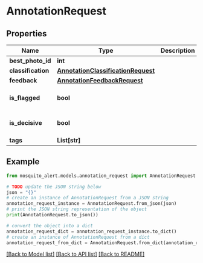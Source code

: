 # AnnotationRequest


## Properties

Name | Type | Description | Notes
------------ | ------------- | ------------- | -------------
**best_photo_id** | **int** |  | [optional] 
**classification** | [**AnnotationClassificationRequest**](AnnotationClassificationRequest.md) |  | 
**feedback** | [**AnnotationFeedbackRequest**](AnnotationFeedbackRequest.md) |  | [optional] 
**is_flagged** | **bool** |  | [optional] [default to False]
**is_decisive** | **bool** |  | [optional] [default to False]
**tags** | **List[str]** |  | [optional] 

## Example

```python
from mosquito_alert.models.annotation_request import AnnotationRequest

# TODO update the JSON string below
json = "{}"
# create an instance of AnnotationRequest from a JSON string
annotation_request_instance = AnnotationRequest.from_json(json)
# print the JSON string representation of the object
print(AnnotationRequest.to_json())

# convert the object into a dict
annotation_request_dict = annotation_request_instance.to_dict()
# create an instance of AnnotationRequest from a dict
annotation_request_from_dict = AnnotationRequest.from_dict(annotation_request_dict)
```
[[Back to Model list]](../README.md#documentation-for-models) [[Back to API list]](../README.md#documentation-for-api-endpoints) [[Back to README]](../README.md)


